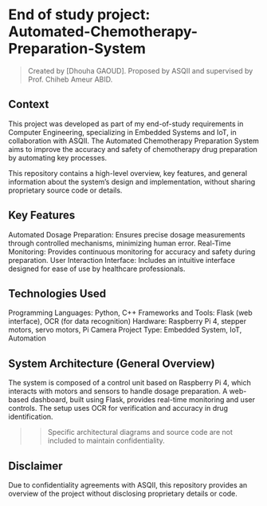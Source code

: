 # End of study project: <br> Automated-Chemotherapy-Preparation-System

> Created by [Dhouha GAOUD].
Proposed by ASQII and supervised by Prof. Chiheb Ameur ABID.


## Context

This project was developed as part of my end-of-study requirements in Computer Engineering, specializing in Embedded Systems and IoT, in collaboration with ASQII. The Automated Chemotherapy Preparation System aims to improve the accuracy and safety of chemotherapy drug preparation by automating key processes.

This repository contains a high-level overview, key features, and general information about the system’s design and implementation, without sharing proprietary source code or details.

## Key Features
Automated Dosage Preparation: Ensures precise dosage measurements through controlled mechanisms, minimizing human error.
Real-Time Monitoring: Provides continuous monitoring for accuracy and safety during preparation.
User Interaction Interface: Includes an intuitive interface designed for ease of use by healthcare professionals.

## Technologies Used
Programming Languages: Python, C++
Frameworks and Tools: Flask (web interface), OCR (for data recognition)
Hardware: Raspberry Pi 4, stepper motors, servo motors, Pi Camera
Project Type: Embedded System, IoT, Automation

## System Architecture (General Overview)
The system is composed of a control unit based on Raspberry Pi 4, which interacts with motors and sensors to handle dosage preparation. A web-based dashboard, built using Flask, provides real-time monitoring and user controls. The setup uses OCR for verification and accuracy in drug identification.

>>  Specific architectural diagrams and source code are not included to maintain confidentiality.

## Disclaimer
Due to confidentiality agreements with ASQII, this repository provides an overview of the project without disclosing proprietary details or code.
